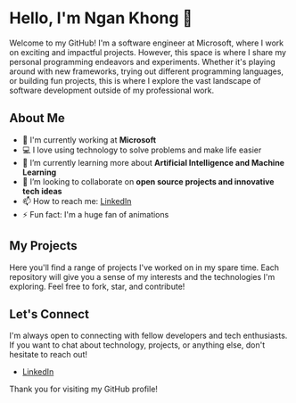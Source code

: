 # Hello, I'm Ngan Khong 👋

Welcome to my GitHub! I'm a software engineer at Microsoft, where I work on exciting and impactful projects. However, this space is where I share my personal programming endeavors and experiments. Whether it's playing around with new frameworks, trying out different programming languages, or building fun projects, this is where I explore the vast landscape of software development outside of my professional work.

## About Me

- 🏢 I'm currently working at **Microsoft**
- 💻 I love using technology to solve problems and make life easier
- 🌱 I’m currently learning more about **Artificial Intelligence and Machine Learning**
- 🤝 I’m looking to collaborate on **open source projects and innovative tech ideas**
- 📫 How to reach me: [LinkedIn](https://linkedin.com/in/ngan-khong)
- ⚡ Fun fact: I'm a huge fan of animations

## My Projects

Here you'll find a range of projects I've worked on in my spare time. Each repository will give you a sense of my interests and the technologies I'm exploring. Feel free to fork, star, and contribute!

## Let's Connect

I'm always open to connecting with fellow developers and tech enthusiasts. If you want to chat about technology, projects, or anything else, don't hesitate to reach out!

- [LinkedIn](https://linkedin.com/in/ngan-khong)

Thank you for visiting my GitHub profile!
